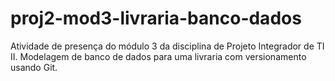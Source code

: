 # proj2-mod3-livraria-banco-dados
Atividade de presença do módulo 3 da disciplina de Projeto Integrador de TI II. Modelagem de banco de dados para uma livraria com versionamento usando Git.
